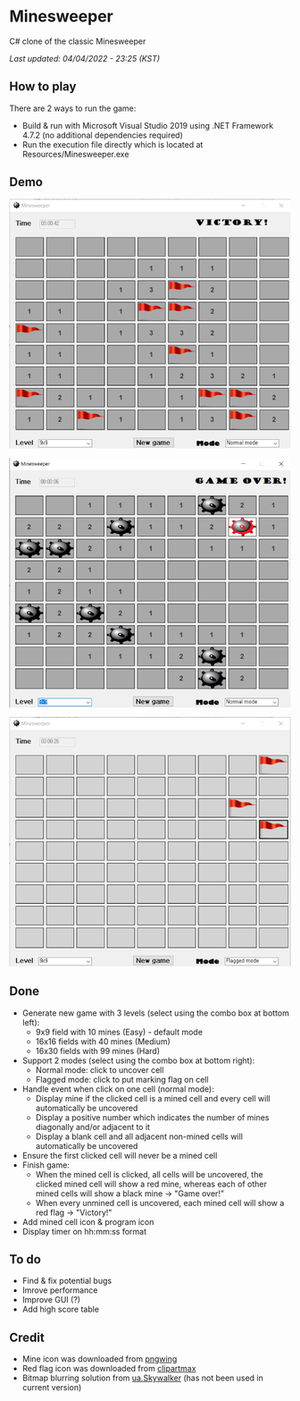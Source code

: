 # Minesweeper
C# clone of the classic Minesweeper

*Last updated: 04/04/2022 - 23:25 (KST)*
## How to play
There are 2 ways to run the game:
- Build & run with Microsoft Visual Studio 2019 using .NET Framework 4.7.2 (no additional dependencies required)
- Run the execution file directly which is located at Resources/Minesweeper.exe
## Demo 
![<img src="./Resources/Victory.png" width="30" height="30" alt="Victory"/>](./Resources/Victory.png)

![<img src="./Resources/GameOver.png" width="30" height="30" alt="Game over"/>](./Resources/GameOver.png)

![<img src="./Resources/GameOver.png" width="30" height="30" alt="Game over"/>](./Resources/flagged_mode.png)
## Done
- Generate new game with 3 levels (select using the combo box at bottom left):
  - 9x9 field with 10 mines (Easy) - default mode
  - 16x16 fields with 40 mines (Medium)
  - 16x30 fields with 99 mines (Hard)
- Support 2 modes (select using the combo box at bottom right):
  - Normal mode: click to uncover cell
  - Flagged mode: click to put marking flag on cell
- Handle event when click on one cell (normal mode):
  - Display mine if the clicked cell is a mined cell and every cell will automatically be uncovered
  - Display a positive number which indicates the number of mines diagonally and/or adjacent to it
  - Display a blank cell and all adjacent non-mined cells will automatically be uncovered 
- Ensure the first clicked cell will never be a mined cell
- Finish game:
  - When the mined cell is clicked, all cells will be uncovered, the clicked mined cell will show a red mine, whereas each of other mined cells will show a black mine -> "Game over!"
  - When every unmined cell is uncovered, each mined cell will show a red flag -> "Victory!"
- Add mined cell icon & program icon
- Display timer on hh:mm:ss format
 ## To do
 - Find & fix potential bugs
 - Imrove performance
 - Improve GUI (?)
 - Add high score table
 ## Credit
 - Mine icon was downloaded from [pngwing](https://www.pngwing.com/en/free-png-cbukd)
 - Red flag icon was downloaded from [clipartmax](https://www.clipartmax.com/middle/m2i8i8d3H7N4N4A0_red-flag-icon-psd-red-flag-icon-transparent-background/)
 - Bitmap blurring solution from [ua.Skywalker](https://stackoverflow.com/a/3599954/5445721) (has not been used in current version)

